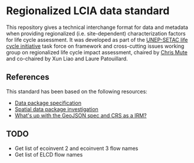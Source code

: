 # Regionalized LCIA data standard

This repository gives a technical interchange format for data and metadata when providing regionalized (i.e. site-dependent) characterization factors for life cycle assessment. It was developed as part of the [UNEP-SETAC life cycle initiative](https://www.lifecycleinitiative.org/) task force on framework and cross-cutting issues working group on regionalized life cycle impact assessment, chaired by [Chris Mute](https://chris.mutel.org/) and co-chaired by Xun Liao and Laure Patouillard.

## References

This standard has been based on the following resources:

* [Data package specification](https://frictionlessdata.io/specs/data-package/)
* [Spatial data package investigation](https://research.okfn.org/spatial-data-package-investigation/)
* [What's up with the GeoJSON spec and CRS as a IRM?](https://gis.stackexchange.com/questions/15953/whats-up-with-the-geojson-spec-and-crs-as-a-irm)

## TODO

* Get list of ecoinvent 2 and ecoinvent 3 flow names
* Get list of ELCD flow names

